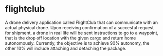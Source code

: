 # flightclub

A drone delivery application called FlightClub that can communicate with an actual physical drone. Upon receiving confirmation of a succesful request for shipment, a drone in real life will be sent instructions to go to a waypoint, that is the drop off location with the given cargo and return home autonomously. Currently, the objective is to achieve 90% autonomy, the other 10% will include attaching and detaching the package.